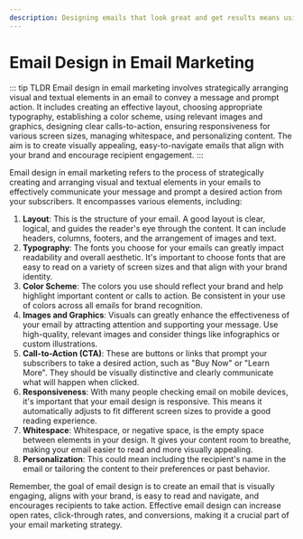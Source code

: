 ```yaml
---
description: Designing emails that look great and get results means using the right layout, colors, and images, while keeping things clear and easy to read on any device.
---
```


# Email Design in Email Marketing

::: tip TLDR
Email design in email marketing involves strategically arranging visual and textual elements in an email to convey a message and prompt action. It includes creating an effective layout, choosing appropriate typography, establishing a color scheme, using relevant images and graphics, designing clear calls-to-action, ensuring responsiveness for various screen sizes, managing whitespace, and personalizing content. The aim is to create visually appealing, easy-to-navigate emails that align with your brand and encourage recipient engagement.
:::

Email design in email marketing refers to the process of strategically creating and arranging visual and textual elements in your emails to effectively communicate your message and prompt a desired action from your subscribers. It encompasses various elements, including:

1. **Layout**: This is the structure of your email. A good layout is clear, logical, and guides the reader's eye through the content. It can include headers, columns, footers, and the arrangement of images and text.
2. **Typography**: The fonts you choose for your emails can greatly impact readability and overall aesthetic. It's important to choose fonts that are easy to read on a variety of screen sizes and that align with your brand identity.
3. **Color Scheme**: The colors you use should reflect your brand and help highlight important content or calls to action. Be consistent in your use of colors across all emails for brand recognition.
4. **Images and Graphics**: Visuals can greatly enhance the effectiveness of your email by attracting attention and supporting your message. Use high-quality, relevant images and consider things like infographics or custom illustrations.
5. **Call-to-Action (CTA)**: These are buttons or links that prompt your subscribers to take a desired action, such as "Buy Now" or "Learn More". They should be visually distinctive and clearly communicate what will happen when clicked.
6. **Responsiveness**: With many people checking email on mobile devices, it's important that your email design is responsive. This means it automatically adjusts to fit different screen sizes to provide a good reading experience.
7. **Whitespace**: Whitespace, or negative space, is the empty space between elements in your design. It gives your content room to breathe, making your email easier to read and more visually appealing.
8. **Personalization**: This could mean including the recipient's name in the email or tailoring the content to their preferences or past behavior.

Remember, the goal of email design is to create an email that is visually engaging, aligns with your brand, is easy to read and navigate, and encourages recipients to take action. Effective email design can increase open rates, click-through rates, and conversions, making it a crucial part of your email marketing strategy.
